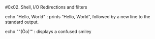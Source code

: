 #0x02. Shell, I/O Redirections and filters

echo "Hello, World" :  prints “Hello, World”, followed by a new line to the standard output. 

echo "\"(Ôo)'" : displays a confused smiley
